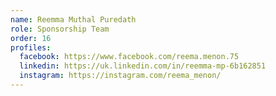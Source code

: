 ```yaml
---
name: Reemma Muthal Puredath
role: Sponsorship Team
order: 16
profiles:
  facebook: https://www.facebook.com/reema.menon.75
  linkedin: https://uk.linkedin.com/in/reemma-mp-6b162851
  instagram: https://instagram.com/reema_menon/
---
```

